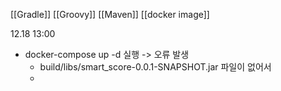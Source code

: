 [[Gradle]]
[[Groovy]]
[[Maven]]
[[docker image]]


12.18 13:00
- docker-compose up -d 실행 -> 오류 발생
	- build/libs/smart_score-0.0.1-SNAPSHOT.jar 파일이 없어서
	- 